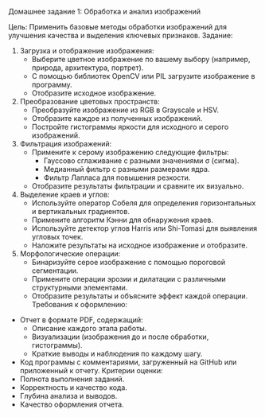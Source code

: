 Домашнее задание 1: Обработка и анализ изображений

Цель: Применить базовые методы обработки изображений для улучшения качества и выделения ключевых признаков.
Задание:
1. Загрузка и отображение изображения:
    * Выберите цветное изображение по вашему выбору (например, природа, архитектура, портрет).
    * С помощью библиотек OpenCV или PIL загрузите изображение в программу.
    * Отобразите исходное изображение.
2. Преобразование цветовых пространств:
    * Преобразуйте изображение из RGB в Grayscale и HSV.
    * Отобразите каждое из полученных изображений.
    * Постройте гистограммы яркости для исходного и серого изображений.
3. Фильтрация изображений:
    * Примените к серому изображению следующие фильтры:
        * Гауссово сглаживание с разными значениями σ (сигма).
        * Медианный фильтр с разными размерами ядра.
        * Фильтр Лапласа для повышения резкости.
    * Отобразите результаты фильтрации и сравните их визуально.
4. Выделение краев и углов:
    * Используйте оператор Собеля для определения горизонтальных и вертикальных градиентов.
    * Примените алгоритм Кэнни для обнаружения краев.
    * Используйте детектор углов Harris или Shi-Tomasi для выявления угловых точек.
    * Наложите результаты на исходное изображение и отобразите.
5. Морфологические операции:
    * Бинаризуйте серое изображение с помощью пороговой сегментации.
    * Примените операции эрозии и дилатации с различными структурными элементами.
    * Отобразите результаты и объясните эффект каждой операции.
Требования к оформлению:
* Отчет в формате PDF, содержащий:
    * Описание каждого этапа работы.
    * Визуализации (изображения до и после обработки, гистограммы).
    * Краткие выводы и наблюдения по каждому шагу.
* Код программы с комментариями, загруженный на GitHub или приложенный к отчету.
Критерии оценки:
* Полнота выполнения заданий.
* Корректность и качество кода.
* Глубина анализа и выводов.
* Качество оформления отчета.